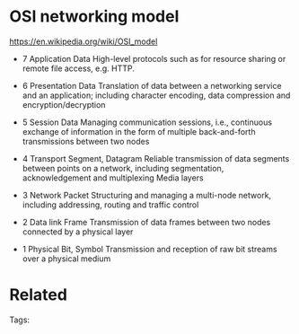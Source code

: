 # OSI networking model
https://en.wikipedia.org/wiki/OSI_model

- 7 Application Data
High-level protocols such as for resource sharing or remote file access, e.g. HTTP.

- 6 Presentation Data
Translation of data between a networking service and an application; including character encoding, data compression and encryption/decryption

- 5 Session Data
Managing communication sessions, i.e., continuous exchange of information in the form of multiple back-and-forth transmissions between two nodes

- 4 Transport Segment, Datagram
Reliable transmission of data segments between points on a network, including segmentation, acknowledgement and multiplexing Media layers 

- 3 Network Packet
Structuring and managing a multi-node network, including addressing, routing and traffic control

- 2 Data link Frame
Transmission of data frames between two nodes connected by a physical layer

- 1 Physical Bit, Symbol
Transmission and reception of raw bit streams over a physical medium
# Related


Tags:

    
